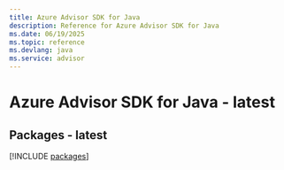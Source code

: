 ```yaml
---
title: Azure Advisor SDK for Java
description: Reference for Azure Advisor SDK for Java
ms.date: 06/19/2025
ms.topic: reference
ms.devlang: java
ms.service: advisor
---
```

# Azure Advisor SDK for Java - latest
## Packages - latest
[!INCLUDE [packages](advisor-index.md)]